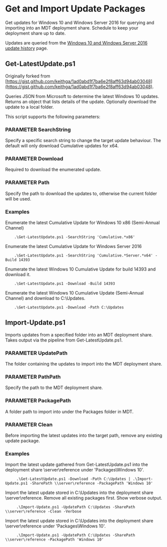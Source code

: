 # Get and Import Update Packages
Get updates for Windows 10 and Windows Server 2016 for querying and importing into an MDT deployment share. Schedule to keep your deployment share up to date.

Updates are queried from the [Windows 10 and Windows Server 2016 update history](https://support.microsoft.com/en-ph/help/4000825/windows-10-windows-server-2016-update-history) page.

## Get-LatestUpdate.ps1
Originally forked from [https://gist.github.com/keithga/1ad0abd1f7ba6e2f8aff63d94ab03048](https://gist.github.com/keithga/1ad0abd1f7ba6e2f8aff63d94ab03048).

Queries JSON from Microsoft to determine the latest Windows 10 updates. Returns an object that lists details of the update. Optionally download the update to a local folder.

This script supports the following parameters:

### PARAMETER SearchString
Specify a specific search string to change the target update behaviour. The default will only download Cumulative updates for x64.

### PARAMETER Download
Required to download the enumerated update.

### PARAMETER Path
Specify the path to download the updates to, otherwise the current folder will be used.

### Examples
Enumerate the latest Cumulative Update for Windows 10 x86 (Semi-Annual Channel)

        .\Get-LatestUpdate.ps1 -SearchString 'Cumulative.*x86'

Enumerate the latest Cumulative Update for Windows Server 2016

        .\Get-LatestUpdate.ps1 -SearchString 'Cumulative.*Server.*x64' -Build 14393

Enumerate the latest Windows 10 Cumulative Update for build 14393 and download it.

        .\Get-LatestUpdate.ps1 -Download -Build 14393

Enumerate the latest Windows 10 Cumulative Update (Semi-Annual Channel) and download to C:\Updates.

        .\Get-LatestUpdate.ps1 -Download -Path C:\Updates


## Import-Update.ps1
Imports updates from a specified folder into an MDT deployment share. Takes output via the pipeline from Get-LatestUpdate.ps1.

### PARAMETER UpdatePath
The folder containing the updates to import into the MDT deployment share.

### PARAMETER PathPath
Specify the path to the MDT deployment share.

### PARAMETER PackagePath
A folder path to import into under the Packages folder in MDT.

### PARAMETER Clean
Before importing the latest updates into the target path, remove any existing update package.

### Examples
Import the latest update gathered from Get-LatestUpdate.ps1 into the deployment share \\server\reference under 'Packages\Windows 10'.

         .\Get-LatestUpdate.ps1 -Download -Path C:\Updates | .\Import-Update.ps1 -SharePath \\server\reference -PackagePath 'Windows 10'
        
Import the latest update stored in C:\Updates into the deployment share \\server\reference. Remove all existing packages first. Show verbose output.

         .\Import-Update.ps1 -UpdatePath C:\Updates -SharePath \\server\reference -Clean -Verbose
        
Import the latest update stored in C:\Updates into the deployment share \\server\reference under 'Packages\Windows 10'.

         .\Import-Update.ps1 -UpdatePath C:\Updates -SharePath \\server\reference -PackagePath 'Windows 10'
